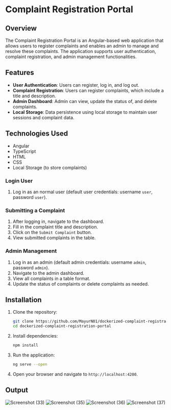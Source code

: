# Complaint Registration Portal

## Overview
The Complaint Registration Portal is an Angular-based web application that allows users to register complaints and enables an admin to manage and resolve these complaints. The application supports user authentication, complaint registration, and admin management functionalities.

## Features
- **User Authentication**: Users can register, log in, and log out.
- **Complaint Registration**: Users can register complaints, which include a title and description.
- **Admin Dashboard**: Admin can view, update the status of, and delete complaints.
- **Local Storage**: Data persistence using local storage to maintain user sessions and complaint data.

## Technologies Used
- Angular
- TypeScript
- HTML
- CSS
- Local Storage (to store complaints)

### Login User
1. Log in as an normal user (default user credentials: username `user`, password `user`).

### Submitting a Complaint
1. After logging in, navigate to the dashboard.
2. Fill in the complaint title and description.
3. Click on the `Submit Complaint` button.
4. View submitted complaints in the table.

### Admin Management
1. Log in as an admin (default admin credentials: username `admin`, password `admin`).
2. Navigate to the admin dashboard.
3. View all complaints in a table format.
4. Update the status of complaints or delete complaints as needed.

## Installation

1. Clone the repository:
    ```bash
    git clone https://github.com/MayurN01/dockerized-complaint-registration-portal.git
    cd dockerized-complaint-registration-portal
    ```

2. Install dependencies:
    ```bash
    npm install
    ```

3. Run the application:
    ```bash
    ng serve --open
    ```

4. Open your browser and navigate to `http://localhost:4200`.

## Output

![Screenshot (33)](https://github.com/abhinavnandekar27/complaint-registration-portal/assets/167284154/6b4e63a2-d36a-4ce3-b52e-38f870191a69)
![Screenshot (35)](https://github.com/abhinavnandekar27/complaint-registration-portal/assets/167284154/c8370d07-081f-4db6-876e-d15bbd1d1951)
![Screenshot (36)](https://github.com/abhinavnandekar27/complaint-registration-portal/assets/167284154/03046c50-aedd-4ed7-802c-adb0238a2d9b)
![Screenshot (37)](https://github.com/abhinavnandekar27/complaint-registration-portal/assets/167284154/2c128de7-26fe-4820-9055-8872a800ff97)
